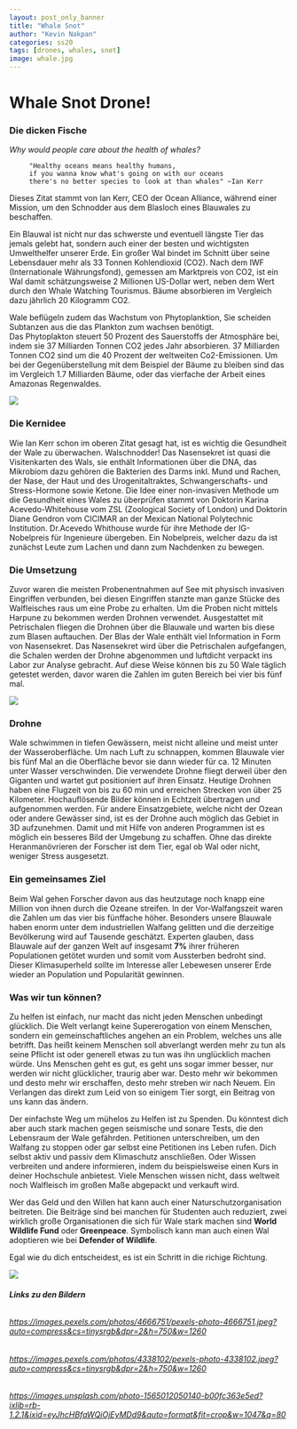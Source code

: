 ```yaml
---
layout: post_only_banner
title: "Whale Snot"
author: "Kevin Nakpan"
categories: ss20
tags: [drones, whales, snot]
image: whale.jpg
---
```


# **Whale Snot Drone!**

### Die dicken Fische

_Why would people care about the health of whales?_

		 "Healthy oceans means healthy humans, 
		 if you wanna know what's going on with our oceans 
		 there's no better species to look at than whales" ~Ian Kerr 

Dieses Zitat stammt von Ian Kerr, CEO der Ocean Alliance, während einer Mission, um den Schnodder aus dem Blasloch eines Blauwales zu beschaffen.

Ein Blauwal ist nicht nur das schwerste und 
eventuell längste Tier das jemals gelebt hat, 
sondern auch einer der besten und wichtigsten
Umwelthelfer unserer Erde.
Ein großer Wal bindet im Schnitt über seine
Lebensdauer mehr als 33 Tonnen Kohlendioxid (CO2).
Nach dem IWF (Internationale Währungsfond), 
gemessen am Marktpreis von CO2, ist ein Wal damit
schätzungsweise 2 Millionen US-Dollar wert,
neben dem Wert durch den Whale Watching Tourismus.
Bäume absorbieren im Vergleich dazu jährlich 20 Kilogramm CO2.

Wale beflügeln zudem das Wachstum von Phytoplanktion, 
Sie scheiden Subtanzen aus die das Plankton zum wachsen benötigt.  
Das Phytoplakton steuert 50 Prozent des Sauerstoffs
der Atmosphäre bei, indem sie 37 Milliarden Tonnen CO2 jedes Jahr absorbieren.
37 Milliarden Tonnen CO2 sind um die 40 Prozent 
der weltweiten Co2-Emissionen.
Um bei der Gegenüberstellung mit dem Beispiel der Bäume zu bleiben
sind das im Vergleich 1.7 Milliarden Bäume, oder
das vierfache der Arbeit eines Amazonas Regenwaldes.


<img src="https://images.unsplash.com/photo-1565012050140-b00fc363e5ed?ixlib=rb-1.2.1&ixid=eyJhcHBfaWQiOjEyMDd9&auto=format&fit=crop&w=1047&q=80" />

### Die Kernidee
Wie Ian Kerr schon im oberen Zitat gesagt hat, ist es wichtig die Gesundheit der Wale zu überwachen.
Walschnodder! Das Nasensekret ist quasi die Visitenkarten des Wals, sie enthält Informationen 
über die DNA, das Mikrobiom dazu gehören die Bakterien des Darms inkl. Mund und Rachen, der Nase, der Haut und des Urogenitaltraktes, Schwangerschafts- und Stress-Hormone sowie Ketone.
Die Idee einer non-invasiven Methode um die Gesundheit eines Wales zu überprüfen 
stammt von Doktorin Karina Acevedo-Whitehouse vom ZSL (Zoological Society of London) und
Doktorin Diane Gendron vom CICIMAR an der Mexican National Polytechnic Institution.
Dr.Acevedo Whithouse wurde für ihre Methode der IG-Nobelpreis für Ingenieure übergeben.
Ein Nobelpreis, welcher dazu da ist zunächst Leute zum Lachen und dann zum Nachdenken zu bewegen.


### Die Umsetzung
Zuvor waren die meisten Probenentnahmen auf See mit physisch invasiven 
Eingriffen verbunden, bei diesen Eingriffen stanzte man ganze Stücke des Walfleisches
raus um eine Probe zu erhalten.
Um die Proben nicht mittels Harpune zu bekommen werden Drohnen verwendet.
Ausgestattet mit Petrischalen fliegen die Drohnen über die Blauwale und warten 
bis diese zum Blasen auftauchen.
Der Blas der Wale enthält viel Information in Form von Nasensekret.
Das Nasensekret wird über die Petrischalen aufgefangen, die Schalen werden der Drohne 
abgenommen und luftdicht verpackt ins Labor zur Analyse gebracht. 
Auf diese Weise können bis zu 50 Wale täglich getestet werden,
davor waren die Zahlen im guten Bereich bei vier bis fünf mal.

<img src="https://images.pexels.com/photos/4338102/pexels-photo-4338102.jpeg?auto=compress&cs=tinysrgb&dpr=2&h=750&w=1260"/>

### Drohne
Wale schwimmen in tiefen Gewässern, meist nicht alleine und meist unter 
der Wasseroberfläche. Um nach Luft zu schnappen, kommen Blauwale vier bis fünf Mal an die Oberfläche 
bevor sie dann wieder für ca. 12 Minuten unter Wasser verschwinden.
Die verwendete Drohne fliegt derweil über den Giganten und wartet gut positioniert
auf ihren Einsatz.
Heutige Drohnen haben eine Flugzeit von bis zu 60 min und erreichen Strecken von 
über 25 Kilometer.
Hochauflösende Bilder können in Echtzeit übertragen und aufgenommen werden.
Für andere Einsatzgebiete, welche nicht der Ozean oder andere Gewässer sind, 
ist es der Drohne auch möglich das Gebiet in 3D aufzunehmen.
Damit und mit Hilfe von anderen Programmen ist es möglich ein besseres Bild der Umgebung zu schaffen.
Ohne das direkte Heranmanövrieren der Forscher ist dem Tier, egal ob Wal oder nicht, weniger 
Stress ausgesetzt.


### Ein gemeinsames Ziel
Beim Wal gehen Forscher davon aus das heutzutage noch knapp eine Million von ihnen
durch die Ozeane streifen. In der Vor-Walfangszeit waren die Zahlen um das 
vier bis fünffache höher.
Besonders unsere Blauwale haben enorm unter dem industriellen Walfang gelitten
und die derzeitige Bevölkerung wird auf Tausende geschätzt.
Experten glauben, dass Blauwale auf der ganzen Welt auf insgesamt **7%** ihrer früheren Populationen getötet
wurden und somit vom Aussterben bedroht sind.
Dieser Klimasuperheld sollte im Interesse aller Lebewesen unserer Erde 
wieder an Population und Popularität gewinnen.

### Was wir tun können?
Zu helfen ist einfach, nur macht das nicht jeden Menschen unbedingt glücklich.
Die Welt verlangt keine Supererogation von einem Menschen, sondern ein gemeinschaftliches angehen
an ein Problem, welches uns alle betrifft.
Das heißt keinem Menschen soll abverlangt werden mehr zu tun als seine Pflicht ist oder generell
etwas zu tun was ihn unglücklich machen würde.
Uns Menschen geht es gut, es geht uns sogar immer besser, nur werden
wir nicht glücklicher, traurig aber war. Desto mehr wir bekommen und desto 
mehr wir erschaffen, desto mehr streben wir nach Neuem.
Ein Verlangen das direkt zum Leid von so einigem Tier sorgt, ein Beitrag von uns kann das ändern.

Der einfachste Weg um mühelos zu Helfen ist zu Spenden.
Du könntest dich aber auch stark machen gegen seismische und sonare Tests, die den Lebensraum der Wale gefährden.
Petitionen unterschreiben, um den Walfang zu stoppen oder gar selbst eine Petitionen ins Leben rufen.
Dich selbst aktiv und passiv dem Klimaschutz anschließen.
Oder Wissen verbreiten und andere informieren, indem du beispielsweise einen Kurs in deiner Hochschule anbietest.
Viele Menschen wissen nicht, dass weltweit noch Walfleisch im großen Maße abgepackt und verkauft wird.

Wer das Geld und den Willen hat kann auch einer Naturschutzorganisation beitreten.
Die Beiträge sind bei manchen für Studenten auch reduziert, zwei wirklich große Organisationen
die sich für Wale stark machen sind **World Wildlife Fund** oder **Greenpeace**.
Symbolisch kann man auch einen Wal adoptieren wie bei **Defender of Wildlife**.

Egal wie du dich entscheidest, es ist ein Schritt in die richige Richtung.

<img src="https://images.pexels.com/photos/4666751/pexels-photo-4666751.jpeg?auto=compress&cs=tinysrgb&dpr=2&h=750&w=1260"/>

###### **Links zu den Bildern**

###### https://images.pexels.com/photos/4666751/pexels-photo-4666751.jpeg?auto=compress&cs=tinysrgb&dpr=2&h=750&w=1260
###### https://images.pexels.com/photos/4338102/pexels-photo-4338102.jpeg?auto=compress&cs=tinysrgb&dpr=2&h=750&w=1260
###### https://images.unsplash.com/photo-1565012050140-b00fc363e5ed?ixlib=rb-1.2.1&ixid=eyJhcHBfaWQiOjEyMDd9&auto=format&fit=crop&w=1047&q=80



